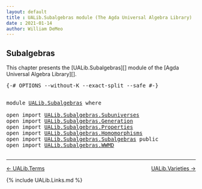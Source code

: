 ```yaml
---
layout: default
title : UALib.Subalgebras module (The Agda Universal Algebra Library)
date : 2021-01-14
author: William DeMeo
---
```


## <a id="subalgebras">Subalgebras</a>

This chapter presents the [UALib.Subalgebras][]  module of the [Agda Universal Algebra Library][].

<pre class="Agda">
<a id="295" class="Symbol">{-#</a> <a id="299" class="Keyword">OPTIONS</a> <a id="307" class="Pragma">--without-K</a> <a id="319" class="Pragma">--exact-split</a> <a id="333" class="Pragma">--safe</a> <a id="340" class="Symbol">#-}</a>
</pre>

<pre class="Agda">

<a id="370" class="Keyword">module</a> <a id="377" href="UALib.Subalgebras.html" class="Module">UALib.Subalgebras</a> <a id="395" class="Keyword">where</a>

<a id="402" class="Keyword">open</a> <a id="407" class="Keyword">import</a> <a id="414" href="UALib.Subalgebras.Subuniverses.html" class="Module">UALib.Subalgebras.Subuniverses</a>
<a id="445" class="Keyword">open</a> <a id="450" class="Keyword">import</a> <a id="457" href="UALib.Subalgebras.Generation.html" class="Module">UALib.Subalgebras.Generation</a>
<a id="486" class="Keyword">open</a> <a id="491" class="Keyword">import</a> <a id="498" href="UALib.Subalgebras.Properties.html" class="Module">UALib.Subalgebras.Properties</a>
<a id="527" class="Keyword">open</a> <a id="532" class="Keyword">import</a> <a id="539" href="UALib.Subalgebras.Homomorphisms.html" class="Module">UALib.Subalgebras.Homomorphisms</a>
<a id="571" class="Keyword">open</a> <a id="576" class="Keyword">import</a> <a id="583" href="UALib.Subalgebras.Subalgebras.html" class="Module">UALib.Subalgebras.Subalgebras</a> <a id="613" class="Keyword">public</a>
<a id="620" class="Keyword">open</a> <a id="625" class="Keyword">import</a> <a id="632" href="UALib.Subalgebras.WWMD.html" class="Module">UALib.Subalgebras.WWMD</a>

</pre>

--------------------------------------

[← UALib.Terms](UALib.Terms.html)
<span style="float:right;">[UALib.Varieties →](UALib.Varieties.html)</span>

{% include UALib.Links.md %}
